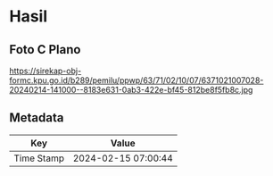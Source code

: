 # Hasil

## Foto C Plano

https://sirekap-obj-formc.kpu.go.id/b289/pemilu/ppwp/63/71/02/10/07/6371021007028-20240214-141000--8183e631-0ab3-422e-bf45-812be8f5fb8c.jpg


## Metadata

| Key        | Value               |
| ---------- | ------------------- |
| Time Stamp | 2024-02-15 07:00:44 |



